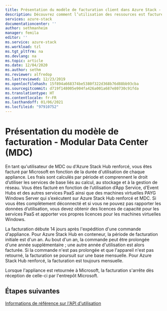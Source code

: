 ```yaml
---
title: Présentation du modèle de facturation client dans Azure Stack - MDC | Microsoft Docs
description: Découvrez comment l’utilisation des ressources est facturée aux utilisateurs d’Azure Stack dans un Modular Data Center (MDC).
services: azure-stack
documentationcenter: ''
author: sethmanheim
manager: femila
editor: ''
ms.service: azure-stack
ms.workload: tzl
ms.tgt_pltfrm: na
ms.devlang: na
ms.topic: article
ms.date: 12/04/2020
ms.author: sethm
ms.reviewer: alfredop
ms.lastreviewed: 12/23/2019
ms.openlocfilehash: 15f894a668374be5380f322d368b76d88bb93cba
ms.sourcegitcommit: d719f148005e904fa426a001a687e80730c91fda
ms.translationtype: HT
ms.contentlocale: fr-FR
ms.lasthandoff: 01/06/2021
ms.locfileid: "97910752"
---
```

# <a name="billing-model-overview---modular-data-center-mdc"></a>Présentation du modèle de facturation - Modular Data Center (MDC)

En tant qu'utilisateur de MDC ou d'Azure Stack Hub renforcé, vous êtes facturé par Microsoft en fonction de la durée d'utilisation de chaque appliance. Les frais sont calculés par période et comprennent le droit d’utiliser les services de base liés au calcul, au stockage et à la gestion de réseau. Vous êtes facturé en fonction de l’utilisation d’App Service, d’Event Hubs et des autres services PaaS ainsi que des machines virtuelles PAYG Windows Server qui s’exécutent sur Azure Stack Hub renforcé et MDC. Si vous êtes complètement déconnecté et si vous ne pouvez pas rapporter les données d’utilisation, vous devez obtenir des licences de capacité pour les services PaaS et apporter vos propres licences pour les machines virtuelles Windows.

La facturation débute 14 jours après l'expédition d'une commande d'appliance. Pour Azure Stack Hub en conteneur, la période de facturation initiale est d'un an. Au bout d'un an, la commande peut être prolongée d'une année supplémentaire ; une autre année d'utilisation est alors facturée. Si la commande n'est pas prolongée et que l'appareil n'est pas retourné, la facturation se poursuit sur une base mensuelle. Pour Azure Stack Hub renforcé, la facturation est toujours mensuelle.

Lorsque l'appliance est retournée à Microsoft, la facturation s'arrête dès réception de celle-ci par l'entrepôt Microsoft.

## <a name="next-steps"></a>Étapes suivantes

[Informations de référence sur l'API d'utilisation](analyze-usage-tzl.md)
